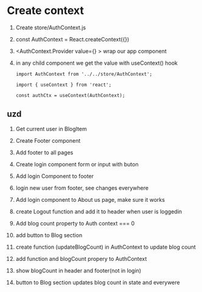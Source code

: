 # Create context

1. Create store/AuthContext.js
2. const AuthContext = React.createContext({})
3. <AuthContext.Provider value={} > wrap our app component
4. in any child component we get the value with useContext() hook

   `import AuthContext from '../../store/AuthContext';`

   `import { useContext } from 'react';`

   `const authCtx = useContext(AuthContext);`

## uzd

1. Get current user in BlogItem
2. Create Footer component
3. Add footer to all pages
4. Create login component form or input with buton
5. Add login Component to footer
6. login new user from footer, see changes everywhere
7. Add login component to About us page, make sure it works
8. create Logout function and add it to header when user is loggedin

9. Add blog count property to Auth context === 0
10. add button to Blog section
11. create function (updateBlogCount) in AuthContext to update blog count
12. add function and blogCount propery to AuthContext
13. show blogCount in header and footer(not in login)
14. button to Blog section updates blog count in state and everywere
